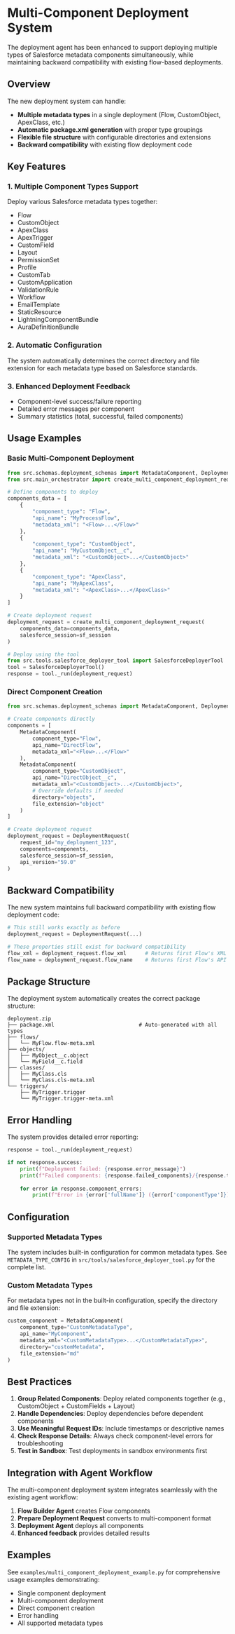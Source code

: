 # Multi-Component Deployment System

The deployment agent has been enhanced to support deploying multiple types of Salesforce metadata components simultaneously, while maintaining backward compatibility with existing flow-based deployments.

## Overview

The new deployment system can handle:
- **Multiple metadata types** in a single deployment (Flow, CustomObject, ApexClass, etc.)
- **Automatic package.xml generation** with proper type groupings
- **Flexible file structure** with configurable directories and extensions
- **Backward compatibility** with existing flow deployment code

## Key Features

### 1. Multiple Component Types Support

Deploy various Salesforce metadata types together:
- Flow
- CustomObject  
- ApexClass
- ApexTrigger
- CustomField
- Layout
- PermissionSet
- Profile
- CustomTab
- CustomApplication
- ValidationRule
- Workflow
- EmailTemplate
- StaticResource
- LightningComponentBundle
- AuraDefinitionBundle

### 2. Automatic Configuration

The system automatically determines the correct directory and file extension for each metadata type based on Salesforce standards.

### 3. Enhanced Deployment Feedback

- Component-level success/failure reporting
- Detailed error messages per component
- Summary statistics (total, successful, failed components)

## Usage Examples

### Basic Multi-Component Deployment

```python
from src.schemas.deployment_schemas import MetadataComponent, DeploymentRequest
from src.main_orchestrator import create_multi_component_deployment_request

# Define components to deploy
components_data = [
    {
        "component_type": "Flow",
        "api_name": "MyProcessFlow",
        "metadata_xml": "<Flow>...</Flow>"
    },
    {
        "component_type": "CustomObject", 
        "api_name": "MyCustomObject__c",
        "metadata_xml": "<CustomObject>...</CustomObject>"
    },
    {
        "component_type": "ApexClass",
        "api_name": "MyApexClass",
        "metadata_xml": "<ApexClass>...</ApexClass>"
    }
]

# Create deployment request
deployment_request = create_multi_component_deployment_request(
    components_data=components_data,
    salesforce_session=sf_session
)

# Deploy using the tool
from src.tools.salesforce_deployer_tool import SalesforceDeployerTool
tool = SalesforceDeployerTool()
response = tool._run(deployment_request)
```

### Direct Component Creation

```python
from src.schemas.deployment_schemas import MetadataComponent, DeploymentRequest

# Create components directly
components = [
    MetadataComponent(
        component_type="Flow",
        api_name="DirectFlow",
        metadata_xml="<Flow>...</Flow>"
    ),
    MetadataComponent(
        component_type="CustomObject",
        api_name="DirectObject__c", 
        metadata_xml="<CustomObject>...</CustomObject>",
        # Override defaults if needed
        directory="objects",
        file_extension="object"
    )
]

# Create deployment request
deployment_request = DeploymentRequest(
    request_id="my_deployment_123",
    components=components,
    salesforce_session=sf_session,
    api_version="59.0"
)
```

## Backward Compatibility

The new system maintains full backward compatibility with existing flow deployment code:

```python
# This still works exactly as before
deployment_request = DeploymentRequest(...)

# These properties still exist for backward compatibility
flow_xml = deployment_request.flow_xml      # Returns first Flow's XML
flow_name = deployment_request.flow_name    # Returns first Flow's API name
```

## Package Structure

The deployment system automatically creates the correct package structure:

```
deployment.zip
├── package.xml                           # Auto-generated with all types
├── flows/
│   └── MyFlow.flow-meta.xml
├── objects/
│   ├── MyObject__c.object
│   └── MyField__c.field  
├── classes/
│   ├── MyClass.cls
│   └── MyClass.cls-meta.xml
└── triggers/
    ├── MyTrigger.trigger
    └── MyTrigger.trigger-meta.xml
```

## Error Handling

The system provides detailed error reporting:

```python
response = tool._run(deployment_request)

if not response.success:
    print(f"Deployment failed: {response.error_message}")
    print(f"Failed components: {response.failed_components}/{response.total_components}")
    
    for error in response.component_errors:
        print(f"Error in {error['fullName']} ({error['componentType']}): {error['problem']}")
```

## Configuration

### Supported Metadata Types

The system includes built-in configuration for common metadata types. See `METADATA_TYPE_CONFIG` in `src/tools/salesforce_deployer_tool.py` for the complete list.

### Custom Metadata Types

For metadata types not in the built-in configuration, specify the directory and file extension:

```python
custom_component = MetadataComponent(
    component_type="CustomMetadataType",
    api_name="MyComponent",
    metadata_xml="<CustomMetadataType>...</CustomMetadataType>",
    directory="customMetadata",
    file_extension="md"
)
```

## Best Practices

1. **Group Related Components**: Deploy related components together (e.g., CustomObject + CustomFields + Layout)
2. **Handle Dependencies**: Deploy dependencies before dependent components
3. **Use Meaningful Request IDs**: Include timestamps or descriptive names
4. **Check Response Details**: Always check component-level errors for troubleshooting
5. **Test in Sandbox**: Test deployments in sandbox environments first

## Integration with Agent Workflow

The multi-component deployment system integrates seamlessly with the existing agent workflow:

1. **Flow Builder Agent** creates Flow components
2. **Prepare Deployment Request** converts to multi-component format
3. **Deployment Agent** deploys all components
4. **Enhanced feedback** provides detailed results

## Examples

See `examples/multi_component_deployment_example.py` for comprehensive usage examples demonstrating:
- Single component deployment
- Multi-component deployment  
- Direct component creation
- Error handling
- All supported metadata types 